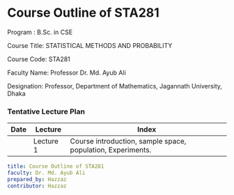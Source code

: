 # Course Outline of STA281

Program : B.Sc. in CSE

Course Title: STATISTICAL METHODS AND PROBABILITY

Course Code: STA281


Faculty Name: Professor Dr. Md. Ayub Ali

Designation: Professor, Department of Mathematics, Jagannath University, Dhaka


### Tentative Lecture Plan

| Date | Lecture | Index |
|--|--|--|
|| Lecture 1 | Course introduction, sample space, population, Experiments.|


```yaml
title: Course Outline of STA281
faculty: Dr. Md. Ayub Ali
prepared_by: Hazzaz
contributor: Hazzaz
```